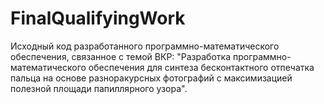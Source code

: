 # FinalQualifyingWork

Исходный код разработанного программно-математического обеспечения, связанное с темой ВКР: "Разработка программно-математического обеспечения для синтеза бесконтактного отпечатка пальца на основе разноракурсных фотографий с максимизацией полезной площади папиллярного узора".

